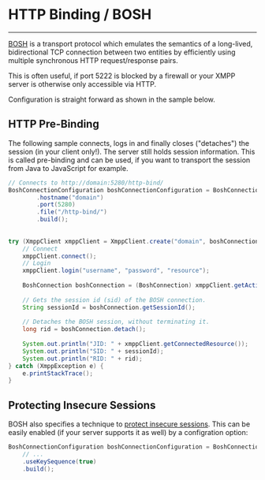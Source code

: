 # HTTP Binding / BOSH
---

[BOSH][BOSH] is a transport protocol which emulates the semantics of a long-lived, bidirectional TCP connection between two entities
by efficiently using multiple synchronous HTTP request/response pairs.

This is often useful, if port 5222 is blocked by a firewall or your XMPP server is otherwise only accessible via HTTP.

Configuration is straight forward as shown in the sample below.

## HTTP Pre-Binding

The following sample connects, logs in and finally closes ("detaches") the session (in your client only!). The server still holds session information.
This is called pre-binding and can be used, if you want to transport the session from Java to JavaScript for example.

```java
// Connects to http://domain:5280/http-bind/
BoshConnectionConfiguration boshConnectionConfiguration = BoshConnectionConfiguration.builder()
        .hostname("domain")
        .port(5280)
        .file("/http-bind/")
        .build();
        
        
try (XmppClient xmppClient = XmppClient.create("domain", boshConnectionConfiguration)) {
    // Connect
    xmppClient.connect();
    // Login
    xmppClient.login("username", "password", "resource");
    
    BoshConnection boshConnection = (BoshConnection) xmppClient.getActiveConnection();
    
    // Gets the session id (sid) of the BOSH connection.
    String sessionId = boshConnection.getSessionId();
    
    // Detaches the BOSH session, without terminating it.
    long rid = boshConnection.detach();
    
    System.out.println("JID: " + xmppClient.getConnectedResource());
    System.out.println("SID: " + sessionId);
    System.out.println("RID: " + rid);
} catch (XmppException e) {
    e.printStackTrace();
}
```

## Protecting Insecure Sessions

BOSH also specifies a technique to [protect insecure sessions][Protecting Insecure Sessions].
This can be easily enabled (if your server supports it as well) by a configration option:

```java
BoshConnectionConfiguration boshConnectionConfiguration = BoshConnectionConfiguration.builder()
    // ...
    .useKeySequence(true)
    .build();
```

[BOSH]: http://xmpp.org/extensions/xep-0124.html "XEP-0124: Bidirectional-streams Over Synchronous HTTP (BOSH)"
[Protecting Insecure Sessions]: http://xmpp.org/extensions/xep-0124.html#keys "XEP-0124: Bidirectional-streams Over Synchronous HTTP (BOSH)"